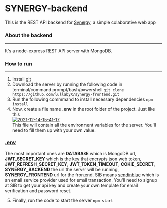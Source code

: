 # SYNERGY-backend
This is the REST API backend for [Synergy](https://github.com/lullabyX/synergy-frontend), a simple colaborative web app

### About the backend
---
It's a node-express REST API server with MongoDB.

### How to run
---
1. Install [git](https://git-scm.com/)
2. Download the server by running the following code in terminal/command prompt/bash/powershell
``git clone https://github.com/lullabyX/synergy-frontend.git``
3. Run the following commmand to install necessary dependencies
``npm install``
4. Now, create a file name **.env** in the root folder of the project. Just like this   
 <a href="https://ibb.co/MsPDWX7"><img src="https://i.ibb.co/MsPDWX7/2021-12-14-15-41-17.jpg" alt="2021-12-14-15-41-17" border="0"></a>  
 This file will contain all the environment variables for the server. You'll need to fill them up with your own value.
 ### [.env](https://pastebin.com/J7uYFKFY)
 The most important ones are **DATABASE** which is MongoDB url, **JWT_SECRET_KEY** which is the key that encrypts json web token, **JWT_REFRESH_SECRET_KEY**, **JWT_TOKEN_TIMEOUT**, **COKIE_SECRET**,
 **SYNERGY_BACKEND** the url the server will be running, **SYNERGY_FRONTEND** url for the frontend. 
 SIB means [sendinblue](https://www.sendinblue.com/) which is an email service provider used for email transaction. You'll need to signup at SIB to get your api key and create your own template for email verification and password reset.

5. Finally, run the code to start the server 
  ``npm start``
